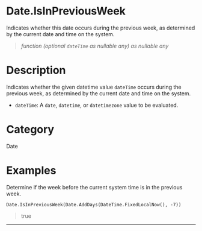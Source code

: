 ﻿# Date.IsInPreviousWeek
Indicates whether this date occurs during the previous week, as determined by the current date and time on the system.
> _function (optional <code>dateTime</code> as nullable any) as nullable any_
# Description 
Indicates whether the given datetime value <code>dateTime</code> occurs during the previous week, as determined by the current date and time on the system.
      <ul>
      <li><code>dateTime</code>: A <code>date</code>, <code>datetime</code>, or <code>datetimezone</code> value to be evaluated.</li>
      </ul>

# Category 
Date
# Examples 
Determine if the week before the current system time is in the previous week.
```
Date.IsInPreviousWeek(Date.AddDays(DateTime.FixedLocalNow(), -7))
```
> true
***
